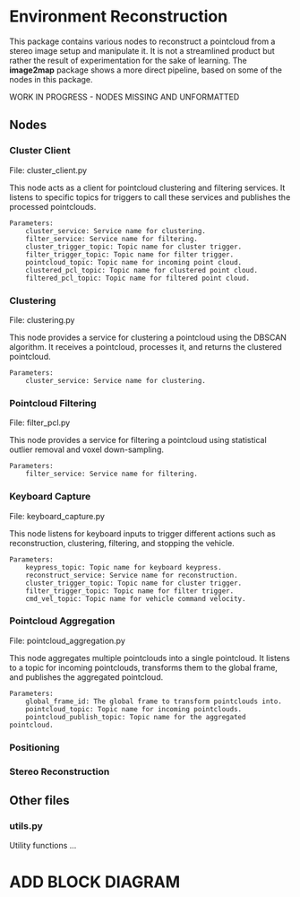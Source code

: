 # Environment Reconstruction
This package contains various nodes to reconstruct a pointcloud from a stereo image setup and manipulate it. 
It is not a streamlined product but rather the result of experimentation for the sake of learning. The **image2map** package
shows a more direct pipeline, based on some of the nodes in this package. 

WORK IN PROGRESS - NODES MISSING AND UNFORMATTED

## Nodes

### Cluster Client

File: cluster_client.py

This node acts as a client for pointcloud clustering and filtering services. It listens to specific topics for triggers to call these services and publishes the processed pointclouds.

    Parameters:
        cluster_service: Service name for clustering.
        filter_service: Service name for filtering.
        cluster_trigger_topic: Topic name for cluster trigger.
        filter_trigger_topic: Topic name for filter trigger.
        pointcloud_topic: Topic name for incoming point cloud.
        clustered_pcl_topic: Topic name for clustered point cloud.
        filtered_pcl_topic: Topic name for filtered point cloud.

### Clustering

File: clustering.py

This node provides a service for clustering a pointcloud using the DBSCAN algorithm. It receives a pointcloud, processes it, and returns the clustered pointcloud.

    Parameters:
        cluster_service: Service name for clustering.

### Pointcloud Filtering

File: filter_pcl.py

This node provides a service for filtering a pointcloud using statistical outlier removal and voxel down-sampling.

    Parameters:
        filter_service: Service name for filtering.

### Keyboard Capture

File: keyboard_capture.py

This node listens for keyboard inputs to trigger different actions such as reconstruction, clustering, filtering, and stopping the vehicle.

    Parameters:
        keypress_topic: Topic name for keyboard keypress.
        reconstruct_service: Service name for reconstruction.
        cluster_trigger_topic: Topic name for cluster trigger.
        filter_trigger_topic: Topic name for filter trigger.
        cmd_vel_topic: Topic name for vehicle command velocity.

### Pointcloud Aggregation

File: pointcloud_aggregation.py

This node aggregates multiple pointclouds into a single pointcloud. It listens to a topic for incoming pointclouds, transforms them to the global frame, and publishes the aggregated pointcloud.

    Parameters:
        global_frame_id: The global frame to transform pointclouds into.
        pointcloud_topic: Topic name for incoming pointclouds.
        pointcloud_publish_topic: Topic name for the aggregated pointcloud.

### Positioning


### Stereo Reconstruction


## Other files
### utils.py 
Utility functions ...


# ADD BLOCK DIAGRAM